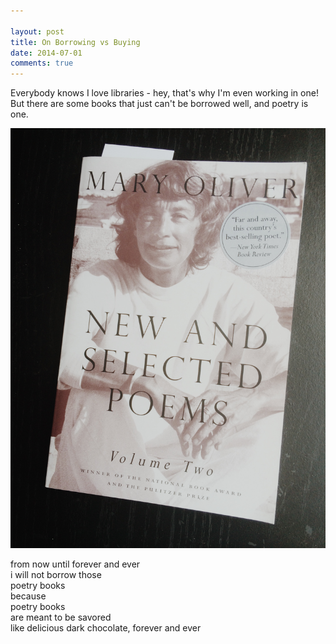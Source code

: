 ```yaml
---

layout: post
title: On Borrowing vs Buying
date: 2014-07-01
comments: true
---
```


Everybody knows I love libraries - hey, that's why I'm even working in one! But there are some books that just can't be borrowed well, and poetry is one.

![](/img/mary-oliver.JPG)

from now until forever and ever  
i will not borrow those  
poetry books  
because  
poetry books  
are meant to be savored  
like delicious dark chocolate, forever and ever  
